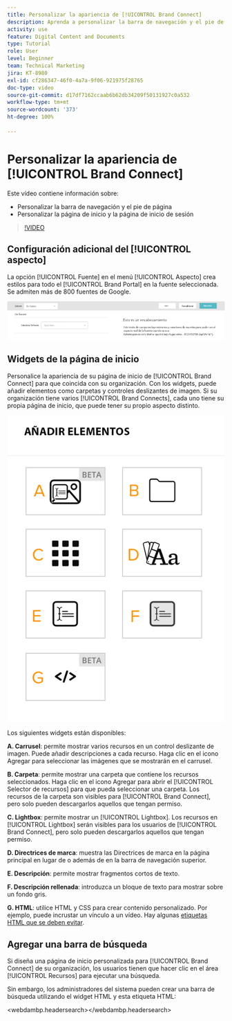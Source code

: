 ```yaml
---
title: Personalizar la apariencia de [!UICONTROL Brand Connect]
description: Aprenda a personalizar la barra de navegación y el pie de página, así como la página de inicio y la página de inicio de sesión en [!UICONTROL Brand Connect] para [!UICONTROL Workfront DAM].
activity: use
feature: Digital Content and Documents
type: Tutorial
role: User
level: Beginner
team: Technical Marketing
jira: KT-8980
exl-id: cf286347-46f0-4a7a-9f06-921975f28765
doc-type: video
source-git-commit: d17df7162ccaab6b62db34209f50131927c0a532
workflow-type: tm+mt
source-wordcount: '373'
ht-degree: 100%

---
```


# Personalizar la apariencia de [!UICONTROL Brand Connect]

Este vídeo contiene información sobre:

* Personalizar la barra de navegación y el pie de página
* Personalizar la página de inicio y la página de inicio de sesión

>[!VIDEO](https://video.tv.adobe.com/v/3419032/?quality=12&learn=on&enablevpops&captions=spa)

## Configuración adicional del [!UICONTROL aspecto]

La opción [!UICONTROL Fuente] en el menú [!UICONTROL Aspecto] crea estilos para todo el [!UICONTROL Brand Portal] en la fuente seleccionada. Se admiten más de 800 fuentes de Google.

![La opción [!UICONTROL Fuente] en el estilo de menú [!UICONTROL Aspecto] para [!UICONTROL Brand Portal]](assets/02-brand-connect-appearance-font.png)

## Widgets de la página de inicio

Personalice la apariencia de su página de inicio de [!UICONTROL Brand Connect] para que coincida con su organización. Con los widgets, puede añadir elementos como carpetas y controles deslizantes de imagen. Si su organización tiene varios [!UICONTROL Brand Connects], cada uno tiene su propia página de inicio, que puede tener su propio aspecto distinto.

![Captura de pantalla de los widgets disponibles para su página de inicio de [!UICONTROL Brand Connect] ](assets/03-brand-connect-home-page-widgets.png)

Los siguientes widgets están disponibles:

**A. Carrusel**: permite mostrar varios recursos en un control deslizante de imagen. Puede añadir descripciones a cada recurso. Haga clic en el icono Agregar para seleccionar las imágenes que se mostrarán en el carrusel.

**B. Carpeta**: permite mostrar una carpeta que contiene los recursos seleccionados. Haga clic en el icono Agregar para abrir el [!UICONTROL Selector de recursos] para que pueda seleccionar una carpeta. Los recursos de la carpeta son visibles para [!UICONTROL Brand Connect], pero solo pueden descargarlos aquellos que tengan permiso.

**C. Lightbox**: permite mostrar un [!UICONTROL Lightbox]. Los recursos en [!UICONTROL Lightbox] serán visibles para los usuarios de [!UICONTROL Brand Connect], pero solo pueden descargarlos aquellos que tengan permiso.

**D. Directrices de marca**: muestra las Directrices de marca en la página principal en lugar de o además de en la barra de navegación superior.

**E. Descripción**: permite mostrar fragmentos cortos de texto.

**F. Descripción rellenada**: introduzca un bloque de texto para mostrar sobre un fondo gris.

**G. HTML**: utilice HTML y CSS para crear contenido personalizado. Por ejemplo, puede incrustar un vínculo a un vídeo. Hay algunas [etiquetas HTML que se deben evitar](https://www.damsuccess.com/hc/en-us/articles/206170043-Brand-Connect-Admin-Guide#html).

## Agregar una barra de búsqueda

Si diseña una página de inicio personalizada para [!UICONTROL Brand Connect] de su organización, los usuarios tienen que hacer clic en el área [!UICONTROL Recursos] para ejecutar una búsqueda.

Sin embargo, los administradores del sistema pueden crear una barra de búsqueda utilizando el widget HTML y esta etiqueta HTML:

&lt;webdambp.headersearch>&lt;/webdambp.headersearch>
